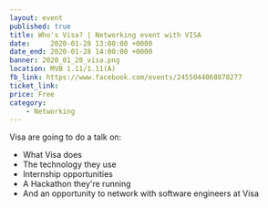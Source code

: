 ```yaml
---
layout: event
published: true
title: Who's Visa? | Networking event with VISA
date:     2020-01-28 13:00:00 +0000
date_end: 2020-01-28 14:00:00 +0000 
banner: 2020_01_28_visa.png
location: MVB 1.11/1.11(A)
fb_link: https://www.facebook.com/events/2455044068078277
ticket_link:
price: Free
category:
    - Networking
---
```


Visa are going to do a talk on:
- What Visa does
- The technology they use
- Internship opportunities
- A Hackathon they're running
- And an opportunity to network with software engineers at Visa
